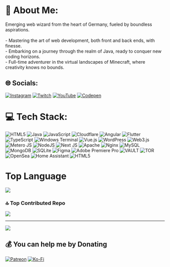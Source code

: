 # 💫 About Me:
Emerging web wizard from the heart of Germany, fueled by boundless aspirations.<br><br>- Mastering the art of web development, both front and back ends, with finesse.<br>- Embarking on a journey through the realm of Java, ready to conquer new coding horizons.<br>- Full-time adventurer in the virtual landscapes of Minecraft, where creativity knows no bounds.


## 🌐 Socials:
[![Instagram](https://img.shields.io/badge/Instagram-%23E4405F.svg?logo=Instagram&logoColor=white)](https://instagram.com/jojocraft_dev) [![Twitch](https://img.shields.io/badge/Twitch-%239146FF.svg?logo=Twitch&logoColor=white)](https://twitch.tv/jojocraft_de) [![YouTube](https://img.shields.io/badge/YouTube-%23FF0000.svg?logo=YouTube&logoColor=white)](https://youtube.com/@@skyepaw) [![Codepen](https://img.shields.io/badge/Codepen-000000?style=for-the-badge&logo=codepen&logoColor=white)](https://codepen.io/jojocraftde-dev) 

# 💻 Tech Stack:
![HTML5](https://img.shields.io/badge/html5-%23E34F26.svg?style=flat-square&logo=html5&logoColor=white) ![Java](https://img.shields.io/badge/java-%23ED8B00.svg?style=flat-square&logo=openjdk&logoColor=white) ![JavaScript](https://img.shields.io/badge/javascript-%23323330.svg?style=flat-square&logo=javascript&logoColor=%23F7DF1E) ![Cloudflare](https://img.shields.io/badge/Cloudflare-F38020?style=flat-square&logo=Cloudflare&logoColor=white) ![Angular](https://img.shields.io/badge/angular-%23DD0031.svg?style=flat-square&logo=angular&logoColor=white) ![Flutter](https://img.shields.io/badge/Flutter-%2302569B.svg?style=flat-square&logo=Flutter&logoColor=white) ![TypeScript](https://img.shields.io/badge/typescript-%23007ACC.svg?style=flat-square&logo=typescript&logoColor=white) ![Windows Terminal](https://img.shields.io/badge/Windows%20Terminal-%234D4D4D.svg?style=flat-square&logo=windows-terminal&logoColor=white) ![Vue.js](https://img.shields.io/badge/vue.js-%2335495e.svg?style=flat-square&logo=vuedotjs&logoColor=%234FC08D) ![WordPress](https://img.shields.io/badge/WordPress-%23117AC9.svg?style=flat-square&logo=WordPress&logoColor=white) ![Web3.js](https://img.shields.io/badge/web3.js-F16822?style=flat-square&logo=web3.js&logoColor=white) ![Metero JS](https://img.shields.io/badge/meteorjs-%23d74c4c.svg?style=flat-square&logo=meteor&logoColor=white) ![NodeJS](https://img.shields.io/badge/node.js-6DA55F?style=flat-square&logo=node.js&logoColor=white) ![Next JS](https://img.shields.io/badge/Next-black?style=flat-square&logo=next.js&logoColor=white) ![Apache](https://img.shields.io/badge/apache-%23D42029.svg?style=flat-square&logo=apache&logoColor=white) ![Nginx](https://img.shields.io/badge/nginx-%23009639.svg?style=flat-square&logo=nginx&logoColor=white) ![MySQL](https://img.shields.io/badge/mysql-%2300000f.svg?style=flat-square&logo=mysql&logoColor=white) ![MongoDB](https://img.shields.io/badge/MongoDB-%234ea94b.svg?style=flat-square&logo=mongodb&logoColor=white) ![SQLite](https://img.shields.io/badge/sqlite-%2307405e.svg?style=flat-square&logo=sqlite&logoColor=white) ![Figma](https://img.shields.io/badge/figma-%23F24E1E.svg?style=flat-square&logo=figma&logoColor=white) ![Adobe Premiere Pro](https://img.shields.io/badge/Adobe%20Premiere%20Pro-9999FF.svg?style=flat-square&logo=Adobe%20Premiere%20Pro&logoColor=white) ![VAULT](https://img.shields.io/badge/vault-FFEC6E.svg?style=flat-square&logo=vault&logoColor=white&color=%23FFEC6E) ![TOR](https://img.shields.io/badge/tor-%237E4798.svg?style=flat-square&logo=tor-project&logoColor=white) ![OpenSea](https://img.shields.io/badge/OpenSea-%232081E2.svg?style=flat-square&logo=opensea&logoColor=white) ![Home Assistant](https://img.shields.io/badge/home%20assistant-%2341BDF5.svg?style=flat-square&logo=home-assistant&logoColor=white) ![HTML5](https://img.shields.io/badge/html5-%23E34F26.svg?style=flat-square&logo=html5&logoColor=white)
# Top Language
![](https://github-readme-stats.vercel.app/api/top-langs/?username=jojocraftde-dev&theme=tokyonight&hide_border=true&include_all_commits=false&count_private=false&layout=compact)

### 🔝 Top Contributed Repo
![](https://github-contributor-stats.vercel.app/api?username=jojocraftde-dev&limit=5&theme=apprentice&combine_all_yearly_contributions=true)

---
[![](https://visitcount.itsvg.in/api?id=jojocraftde-dev&icon=2&color=10)](https://visitcount.itsvg.in)

  ## 💰 You can help me by Donating
  [![Patreon](https://img.shields.io/badge/Patreon-F96854?style=for-the-badge&logo=patreon&logoColor=white)](https://patreon.com/VioletStudios) [![Ko-Fi](https://img.shields.io/badge/Ko--fi-F16061?style=for-the-badge&logo=ko-fi&logoColor=white)](https://ko-fi.com/skyepaw) 

